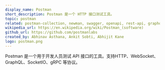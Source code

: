 ```yaml
---
display_name: Postman
short_description: Postman 是一个 HTTP 接口测试工具。
topic: postman
related: postman-collection, newman, swagger, openapi, rest-api, graphql, api-design, developer-tools, api-testing
wikipedia_url: https://en.wikipedia.org/wiki/Postman_(software)
github_url: https://github.com/postmanlabs
created_by: Abhinav Asthana, Ankit Sobti, Abhijit Kane
logo: postman.png
---
```

Postman 是一个用于开发人员测试 API 接口的工具。支持HTTP、WebSocket、GraphQL、SocketIO、gRPC 等协议。
